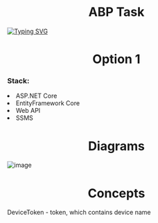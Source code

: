 <h1 align="center">ABP Task</h1>

[![Typing SVG](https://readme-typing-svg.demolab.com?font=Fira+Code&pause=1000&center=true&width=435&lines=Created+by+Prysukha+Mykola)](https://git.io/typing-svg)

<h1 align="center">Option 1</h1>
<h3>Stack:</h3>
<li>ASP.NET Core</li>
<li>EntityFramework Core</li>
<li>Web API</li>
<li>SSMS</li>
<h1 align="center">Diagrams</h1>

![image](https://user-images.githubusercontent.com/69418373/233799193-5db9ae0b-0dfe-417b-b859-68fb4635a956.png)

<h1 align="center">Concepts</h1>
<p>DeviceToken - token, which contains device name</p>
